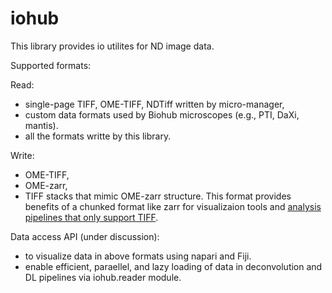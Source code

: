 # iohub

This library provides io utilites for ND image data. 

Supported formats: 

Read: 
- single-page TIFF, OME-TIFF, NDTiff written by micro-manager, 
- custom data formats used by Biohub microscopes (e.g., PTI, DaXi, mantis).
- all the formats writte by this library.

Write: 
- OME-TIFF, 
- OME-zarr, 
- TIFF stacks that mimic OME-zarr structure. This format provides benefits of a chunked format like zarr for visualizaion tools and [analysis pipelines that only support TIFF](https://github.com/mehta-lab/recOrder/issues/276).

Data access API (under discussion):
- to visualize data in above formats using napari and Fiji.
- enable efficient, paraellel, and lazy loading of data in deconvolution and DL pipelines via iohub.reader module.
 
